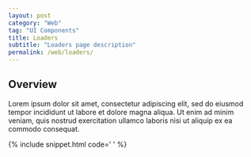 ```yaml
---
layout: post
category: "Web"
tag: "UI Components"
title: Loaders
subtitle: "Loaders page description"
permalink: /web/loaders/
---
```


## Overview

Lorem ipsum dolor sit amet, consectetur adipiscing elit, sed do eiusmod tempor incididunt ut labore et dolore magna aliqua. Ut enim ad minim veniam, quis nostrud exercitation ullamco laboris nisi ut aliquip ex ea commodo consequat.

{% include snippet.html code='
<loader><i clas="icn icn-Spinner"></i></loader>
' %}
